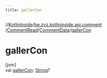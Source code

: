 ```yaml
---
title: gallerCon
---
```

//[KotlinInside](../../../../index.html)/[be.zvz.kotlininside.api.comment](../../index.html)
/[CommentRead](../index.html)/[CommentData](index.html)/[gallerCon](galler-con.html)

# gallerCon

[jvm]\
val [gallerCon](galler-con.html): [String](https://kotlinlang.org/api/latest/jvm/stdlib/kotlin/-string/index.html)?




